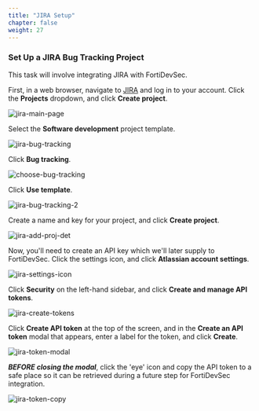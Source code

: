 ```yaml
---
title: "JIRA Setup"
chapter: false
weight: 27
---
```


### Set Up a JIRA Bug Tracking Project

This task will involve integrating JIRA with FortiDevSec.

First, in a web browser, navigate to [JIRA](https://id.atlassian.com/login) and log in to your account. Click the **Projects** dropdown, and click **Create project**.

![jira-main-page](/images/jira-main-page.png)

Select the **Software development** project template.

![jira-bug-tracking](/images/jira-bug-tracking.png)

Click **Bug tracking**.

![choose-bug-tracking](/images/choose-bug-tracking.png)

Click **Use template**.

![jira-bug-tracking-2](/images/jira-bug-tracking-2.png)

Create a name and key for your project, and click **Create project**.

![jira-add-proj-det](/images/jira-add-proj-det.png)

Now, you'll need to create an API key which we'll later supply to FortiDevSec. Click the settings icon, and click **Atlassian account settings**.

![jira-settings-icon](/images/jira-settings-icon.png)

Click **Security** on the left-hand sidebar, and click **Create and manage API tokens**.

![jira-create-tokens](/images/jira-create-tokens.png)

Click **Create API token** at the top of the screen, and in the **Create an API token** modal that appears, enter a label for the token, and click **Create**.

![jira-token-modal](/images/jira-token-modal.png)

***BEFORE closing the modal***, click the 'eye' icon and copy the API token to a safe place so it can be retrieved during a future step for FortiDevSec integration.

![jira-token-copy](/images/jira-token-copy.png)


